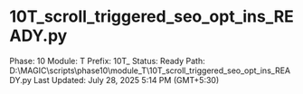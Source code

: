 # 10T_scroll_triggered_seo_opt_ins_READY.py

Phase: 10
Module: T
Prefix: 10T_
Status: Ready
Path: D:\MAGIC\scripts\phase10\module_T\10T_scroll_triggered_seo_opt_ins_READY.py
Last Updated: July 28, 2025 5:14 PM (GMT+5:30)